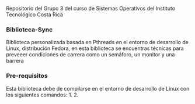 Repositorio del Grupo 3 del curso de Sistemas Operativos del Instituto Tecnológico Costa Rica
### Biblioteca-Sync
Biblioteca personalizada basada en Pthreads en el entorno de desarrollo de Linux, distribución Fedora, en esta biblioteca se encuentras técnicas para preveeer condiciones de carrera como un semáforo, un monitor y una barrera

### Pre-requisitos
Esta biblioteca debe de compilarse en el entorno de desarrollo de Linux con los siguientes comandos:
1.
2.


